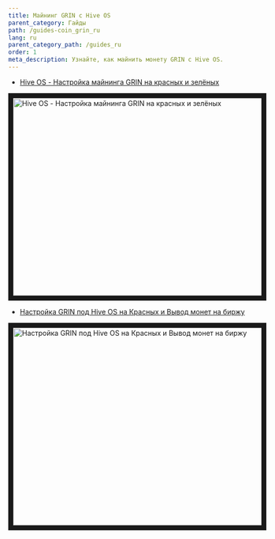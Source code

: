 ```yaml
---
title: Майнинг GRIN с Hive OS
parent_category: Гайды
path: /guides-coin_grin_ru
lang: ru
parent_category_path: /guides_ru
order: 1
meta_description: Узнайте, как майнить монету GRIN с Hive OS.
---
```


- <a href="https://www.youtube.com/watch?v=FjJlpJdrhu4">Hive OS - Настройка майнинга GRIN на красных и зелёных</a>

<a href="http://www.youtube.com/watch?feature=player_embedded&v=FjJlpJdrhu4
" target="_blank"><img src="http://img.youtube.com/vi/jJlpJdrhu4/0.jpg"
alt="Hive OS - Настройка майнинга GRIN на красных и зелёных" width="630" height="400" border="10" /></a>

- <a href="https://www.youtube.com/watch?v=QVd1XiF0IPc">Настройка GRIN под Hive OS на Красных и Вывод монет на биржу</a>

<a href="http://www.youtube.com/watch?feature=player_embedded&v=QVd1XiF0IPc
" target="_blank"><img src="http://img.youtube.com/vi/QVd1XiF0IPc/0.jpg"
alt="Настройка GRIN под Hive OS на Красных и Вывод монет на биржу" width="630" height="400" border="10" /></a>
